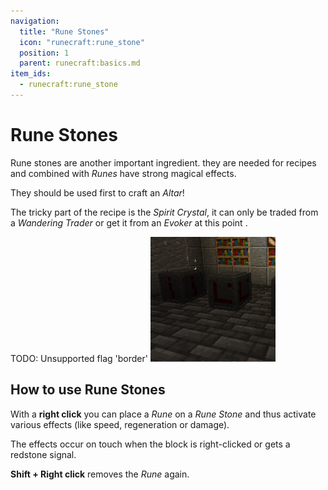 ```yaml
---
navigation:
  title: "Rune Stones"
  icon: "runecraft:rune_stone"
  position: 1
  parent: runecraft:basics.md
item_ids:
  - runecraft:rune_stone
---
```


# Rune Stones

Rune stones are another important ingredient. they are needed for recipes and combined with *Runes* have strong magical effects. 

They should be used first to craft an *Altar*!

The tricky part of the recipe is the *Spirit Crystal*, it can only be traded from a *Wandering Trader* or get it from an *Evoker* at this point .

<Recipe id="runecraft:rune_stones/blank_rune_stone" />



TODO: Unsupported flag 'border'
![](rune_stones.png)

## How to use Rune Stones

With a **right click** you can place a *Rune* on a *Rune Stone* and thus activate various effects (like speed, regeneration or damage). 

The effects occur on touch when the block is right-clicked or gets a redstone signal. 

**Shift + Right click** removes the *Rune* again.

